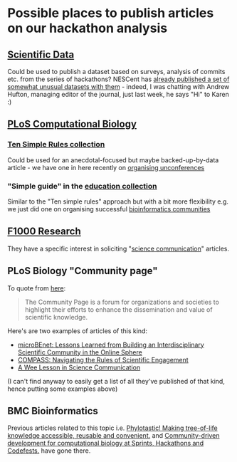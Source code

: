 # Possible places to publish articles on our hackathon analysis

## [Scientific Data](http://www.nature.com/sdata/)

Could be used to publish a dataset based on surveys, analysis of commits etc. from the series of hackathons? NESCent has [already published a set of somewhat unusual datasets with them](http://www.nature.com/articles/sdata201430) - indeed, I was chatting with Andrew Hufton, managing editor of the journal, just last week, he says "Hi" to Karen :)

## [PLoS Computational Biology](http://journals.plos.org/ploscompbiol/)

### [Ten Simple Rules collection](http://www.ploscollections.org/article/browse/issue/info%3Adoi%2F10.1371%2Fissue.pcol.v03.i01)

Could be used for an anecdotal-focused but maybe backed-up-by-data article - we have one in here recently on [organising unconferences](http://journals.plos.org/ploscollections/article?id=10.1371/journal.pcbi.1003905)

### "Simple guide" in the [education collection](http://www.ploscollections.org/article/browse/issue/info%3Adoi%2F10.1371%2Fissue.pcol.v03.i02)

Similar to the "Ten simple rules" approach but with a bit more flexibility e.g. we just did one on organising successful [bioinformatics communities](http://journals.plos.org/ploscompbiol/article?id=10.1371/journal.pcbi.1003972)

## [F1000 Research](http://f1000research.com/)

They have a specific interest in soliciting "[science communication](http://blog.f1000research.com/2014/01/20/publishing-science-communication-papers-in-f1000research-free-in-2014/)" articles.

## PLoS Biology "Community page"

To quote from [here](http://www.plosbiology.org/static/descriptions):

> The Community Page is a forum for organizations and societies to highlight their efforts to enhance the dissemination and value of scientific knowledge.

Here's are two examples of articles of this kind:

- [microBEnet: Lessons Learned from Building an Interdisciplinary Scientific Community in the Online Sphere](http://journals.plos.org/plosbiology/article?id=10.1371/journal.pbio.1001884)
- [COMPASS: Navigating the Rules of Scientific Engagement](http://journals.plos.org/plosbiology/article?id=10.1371/journal.pbio.1001552)
- [A Wee Lesson in Science Communication](http://journals.plos.org/plosbiology/article?id=10.1371/journal.pbio.0020122)

(I can't find anyway to easily get a list of all they've published of that kind, hence putting some examples above)

## BMC Bioinformatics

Previous articles related to this topic i.e. [Phylotastic! Making tree-of-life knowledge accessible, reusable and convenient.](http://www.biomedcentral.com/1471-2105/14/158) and  [Community-driven development for computational biology at Sprints, Hackathons and Codefests.](http://www.biomedcentral.com/1471-2105/15/S14/S7) have gone there.

